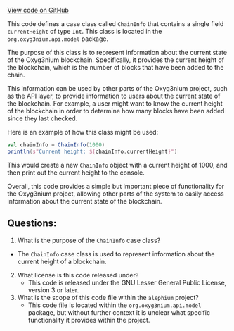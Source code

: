 [View code on GitHub](https://github.com/alephium/alephium/api/src/main/scala/org/alephium/api/model/ChainInfo.scala)

This code defines a case class called `ChainInfo` that contains a single field `currentHeight` of type `Int`. This class is located in the `org.oxyg3nium.api.model` package.

The purpose of this class is to represent information about the current state of the Oxyg3nium blockchain. Specifically, it provides the current height of the blockchain, which is the number of blocks that have been added to the chain.

This information can be used by other parts of the Oxyg3nium project, such as the API layer, to provide information to users about the current state of the blockchain. For example, a user might want to know the current height of the blockchain in order to determine how many blocks have been added since they last checked.

Here is an example of how this class might be used:

```scala
val chainInfo = ChainInfo(1000)
println(s"Current height: ${chainInfo.currentHeight}")
```

This would create a new `ChainInfo` object with a current height of 1000, and then print out the current height to the console.

Overall, this code provides a simple but important piece of functionality for the Oxyg3nium project, allowing other parts of the system to easily access information about the current state of the blockchain.
## Questions: 
 1. What is the purpose of the `ChainInfo` case class?
   - The `ChainInfo` case class is used to represent information about the current height of a blockchain.
2. What license is this code released under?
   - This code is released under the GNU Lesser General Public License, version 3 or later.
3. What is the scope of this code file within the `alephium` project?
   - This code file is located within the `org.oxyg3nium.api.model` package, but without further context it is unclear what specific functionality it provides within the project.
